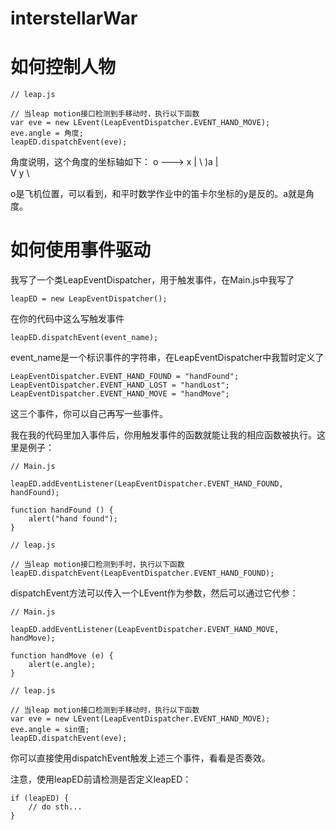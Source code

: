 # interstellarWar

# 如何控制人物

```
// leap.js

// 当leap motion接口检测到手移动时，执行以下函数
var eve = new LEvent(LeapEventDispatcher.EVENT_HAND_MOVE);
eve.angle = 角度;
leapED.dispatchEvent(eve);
```
角度说明，这个角度的坐标轴如下：
o ---> x
| \ )a
|  \
V y \

o是飞机位置，可以看到，和平时数学作业中的笛卡尔坐标的y是反的。a就是角度。


# 如何使用事件驱动
我写了一个类LeapEventDispatcher，用于触发事件，在Main.js中我写了

```
leapED = new LeapEventDispatcher();
```
在你的代码中这么写触发事件

```
leapED.dispatchEvent(event_name);
```

event_name是一个标识事件的字符串，在LeapEventDispatcher中我暂时定义了

```
LeapEventDispatcher.EVENT_HAND_FOUND = "handFound";
LeapEventDispatcher.EVENT_HAND_LOST = "handLost";
LeapEventDispatcher.EVENT_HAND_MOVE = "handMove";
```
这三个事件，你可以自己再写一些事件。

我在我的代码里加入事件后，你用触发事件的函数就能让我的相应函数被执行。这里是例子：

```
// Main.js

leapED.addEventListener(LeapEventDispatcher.EVENT_HAND_FOUND, handFound);

function handFound () {
	alert("hand found");
}
```

```
// leap.js

// 当leap motion接口检测到手时，执行以下函数
leapED.dispatchEvent(LeapEventDispatcher.EVENT_HAND_FOUND);
```
dispatchEvent方法可以传入一个LEvent作为参数，然后可以通过它代参：

```
// Main.js

leapED.addEventListener(LeapEventDispatcher.EVENT_HAND_MOVE, handMove);

function handMove (e) {
	alert(e.angle);
}
```

```
// leap.js

// 当leap motion接口检测到手移动时，执行以下函数
var eve = new LEvent(LeapEventDispatcher.EVENT_HAND_MOVE);
eve.angle = sin值;
leapED.dispatchEvent(eve);
```

你可以直接使用dispatchEvent触发上述三个事件，看看是否奏效。

注意，使用leapED前请检测是否定义leapED：

```
if (leapED) {
	// do sth...
}
```